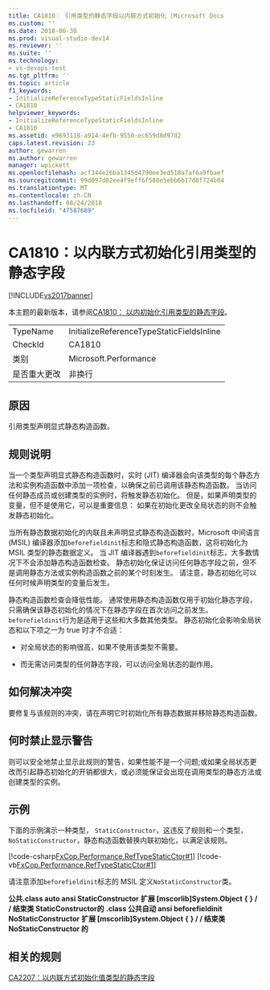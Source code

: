 ```yaml
---
title: CA1810： 引用类型的静态字段以内联方式初始化 |Microsoft Docs
ms.custom: ''
ms.date: 2018-06-30
ms.prod: visual-studio-dev14
ms.reviewer: ''
ms.suite: ''
ms.technology:
- vs-devops-test
ms.tgt_pltfrm: ''
ms.topic: article
f1_keywords:
- InitializeReferenceTypeStaticFieldsInline
- CA1810
helpviewer_keywords:
- InitializeReferenceTypeStaticFieldsInline
- CA1810
ms.assetid: e9693118-a914-4efb-9550-ec659d8d97d2
caps.latest.revision: 23
author: gewarren
ms.author: gewarren
manager: wpickett
ms.openlocfilehash: acf344e26ba1345d4790ee3ed518a7af6a9fbaef
ms.sourcegitcommit: 99d097d82ee4f9eff6f588e5ebb6b17d8f724b04
ms.translationtype: MT
ms.contentlocale: zh-CN
ms.lasthandoff: 08/24/2018
ms.locfileid: "47587689"
---
```

# <a name="ca1810-initialize-reference-type-static-fields-inline"></a>CA1810：以内联方式初始化引用类型的静态字段
[!INCLUDE[vs2017banner](../includes/vs2017banner.md)]

本主题的最新版本，请参阅[CA1810： 以内初始化引用类型的静态字段](https://docs.microsoft.com/visualstudio/code-quality/ca1810-initialize-reference-type-static-fields-inline)。

|||
|-|-|
|TypeName|InitializeReferenceTypeStaticFieldsInline|
|CheckId|CA1810|
|类别|Microsoft.Performance|
|是否重大更改|非换行|

## <a name="cause"></a>原因
 引用类型声明显式静态构造函数。

## <a name="rule-description"></a>规则说明
 当一个类型声明显式静态构造函数时，实时 (JIT) 编译器会向该类型的每个静态方法和实例构造函数中添加一项检查，以确保之前已调用该静态构造函数。 当访问任何静态成员或创建类型的实例时，将触发静态初始化。 但是，如果声明类型的变量，但不是使用它，可以是重要信息： 如果在初始化更改全局状态的则不会触发静态初始化。

 当所有静态数据初始化的内联且未声明显式静态构造函数时，Microsoft 中间语言 (MSIL) 编译器添加`beforefieldinit`标志和隐式静态构造函数，这将初始化为 MSIL 类型的静态数据定义。 当 JIT 编译器遇到`beforefieldinit`标志，大多数情况下不会添加静态构造函数检查。 静态初始化保证访问任何静态字段之前，但不是调用静态方法或实例构造函数之前的某个时刻发生。 请注意，静态初始化可以任何时候声明类型的变量后发生。

 静态构造函数检查会降低性能。 通常使用静态构造函数仅用于初始化静态字段，只需确保该静态初始化的情况下在静态字段在首次访问之前发生。 `beforefieldinit`行为是适用于这些和大多数其他类型。 静态初始化会影响全局状态和以下项之一为 true 时才不合适：

-   对全局状态的影响很高，如果不使用该类型不需要。

-   而无需访问类型的任何静态字段，可以访问全局状态的副作用。

## <a name="how-to-fix-violations"></a>如何解决冲突
 要修复与该规则的冲突，请在声明它时初始化所有静态数据并移除静态构造函数。

## <a name="when-to-suppress-warnings"></a>何时禁止显示警告
 则可以安全地禁止显示此规则的警告，如果性能不是一个问题;或如果全局状态更改而引起静态初始化的开销都很大，或必须能保证会出现在调用类型的静态方法或创建类型的实例。

## <a name="example"></a>示例
 下面的示例演示一种类型， `StaticConstructor`，这违反了规则和一个类型， `NoStaticConstructor`，静态构造函数替换内联初始化，以满足该规则。

 [!code-csharp[FxCop.Performance.RefTypeStaticCtor#1](../snippets/csharp/VS_Snippets_CodeAnalysis/FxCop.Performance.RefTypeStaticCtor/cs/FxCop.Performance.RefTypeStaticCtor.cs#1)]
 [!code-vb[FxCop.Performance.RefTypeStaticCtor#1](../snippets/visualbasic/VS_Snippets_CodeAnalysis/FxCop.Performance.RefTypeStaticCtor/vb/FxCop.Performance.RefTypeStaticCtor.vb#1)]

 请注意添加`beforefieldinit`标志的 MSIL 定义`NoStaticConstructor`类。

 **公共.class auto ansi StaticConstructor** **扩展 [mscorlib]System.Object**
 **{**
 **} / / 结束类 StaticConstructor的**
 **.class 公共自动 ansi beforefieldinit NoStaticConstructor** **扩展 [mscorlib]System.Object**
 **{**
 **} / / 结束类 NoStaticConstructor 的**
## <a name="related-rules"></a>相关的规则
 [CA2207：以内联方式初始化值类型的静态字段](../code-quality/ca2207-initialize-value-type-static-fields-inline.md)




